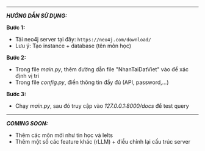-------------------
***HƯỚNG DẪN SỬ DỤNG:***

**Bước 1:**

*  Tải neo4j server tại đây: `https://neo4j.com/download/`
*  Lưu ý: Tạo instance + database (tên môn học)

**Bước 2:** 

*   Trong file *main.py*, thêm đường dẫn file "NhanTaiDatViet" vào để xác định vị trí
*   Trong file *config.py*, điền thông tin đầy đủ (API, password,...)

**Bước 3:**

*   Chạy *main.py*, sau đó truy cập vào *127.0.0.1:8000/docs* để test query

------------------

***COMING SOON:***

*   Thêm các môn mới như tin học và Ielts
*   Thêm một số các feature khác (rLLM) + điều chỉnh lại cấu trúc server

